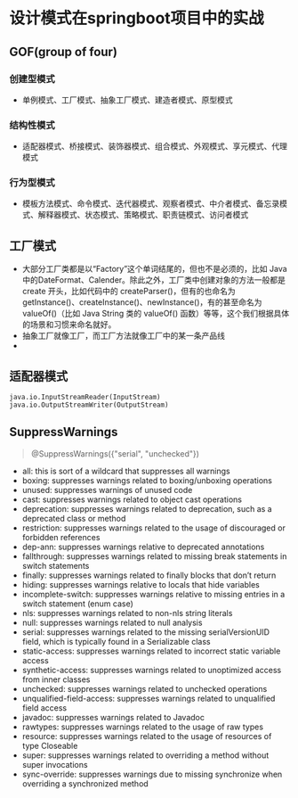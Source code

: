 # 设计模式在springboot项目中的实战

## GOF(group of four)

### 创建型模式
- 单例模式、工厂模式、抽象工厂模式、建造者模式、原型模式
### 结构性模式
- 适配器模式、桥接模式、装饰器模式、组合模式、外观模式、享元模式、代理模式
### 行为型模式
- 模板方法模式、命令模式、迭代器模式、观察者模式、中介者模式、备忘录模式、解释器模式、状态模式、策略模式、职责链模式、访问者模式





## 工厂模式
+ 大部分工厂类都是以“Factory”这个单词结尾的，但也不是必须的，比如 Java 中的DateFormat、Calender。除此之外，工厂类中创建对象的方法一般都是 create 开头，比如代码中的 createParser()，但有的也命名为 getInstance()、createInstance()、newInstance()，有的甚至命名为 valueOf()（比如 Java String 类的 valueOf() 函数）等等，这个我们根据具体的场景和习惯来命名就好。
+ 抽象工厂就像工厂，而工厂方法就像工厂中的某一条产品线
+ 

## 适配器模式
```
java.io.InputStreamReader(InputStream)
java.io.OutputStreamWriter(OutputStream)
```

## SuppressWarnings
> @SuppressWarnings({"serial", "unchecked"})
+ all: this is sort of a wildcard that suppresses all warnings
+ boxing: suppresses warnings related to boxing/unboxing operations
+ unused: suppresses warnings of unused code
+ cast: suppresses warnings related to object cast operations
+ deprecation: suppresses warnings related to deprecation, such as a deprecated class or method
+ restriction: suppresses warnings related to the usage of discouraged or forbidden references
+ dep-ann: suppresses warnings relative to deprecated annotations
+ fallthrough: suppresses warnings related to missing break statements in switch statements
+ finally: suppresses warnings related to finally blocks that don’t return
+ hiding: suppresses warnings relative to locals that hide variables
+ incomplete-switch: suppresses warnings relative to missing entries in a switch statement (enum case)
+ nls: suppresses warnings related to non-nls string literals
+ null: suppresses warnings related to null analysis
+ serial: suppresses warnings related to the missing serialVersionUID field, which is typically found in a Serializable class
+ static-access: suppresses warnings related to incorrect static variable access
+ synthetic-access: suppresses warnings related to unoptimized access from inner classes
+ unchecked: suppresses warnings related to unchecked operations
+ unqualified-field-access: suppresses warnings related to unqualified field access
+ javadoc: suppresses warnings related to Javadoc
+ rawtypes: suppresses warnings related to the usage of raw types
+ resource: suppresses warnings related to the usage of resources of type Closeable
+ super: suppresses warnings related to overriding a method without super invocations
+ sync-override: suppresses warnings due to missing synchronize when overriding a synchronized method
